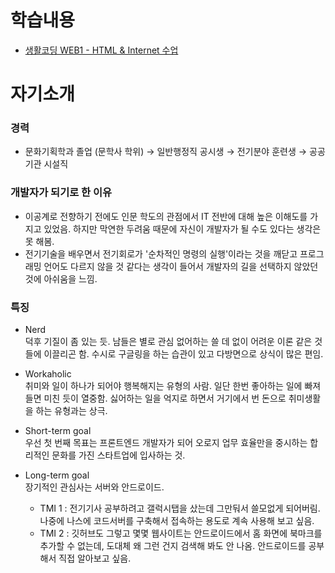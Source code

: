 # 학습내용
* [생활코딩 WEB1 - HTML & Internet 수업](https://github.com/kshyun1223/web1_html_internet)

# 자기소개
### 경력
* 문화기획학과 졸업 (문학사 학위) → 일반행정직 공시생 → 전기분야 훈련생 → 공공기관 시설직

### 개발자가 되기로 한 이유
* 이공계로 전향하기 전에도 인문 학도의 관점에서 IT 전반에 대해 높은 이해도를 가지고 있었음. 하지만 막연한 두려움 때문에 자신이 개발자가 될 수도 있다는 생각은 못 해봄.
* 전기기술을 배우면서 전기회로가 '순차적인 명령의 실행'이라는 것을 깨닫고 프로그래밍 언어도 다르지 않을 것 같다는 생각이 들어서 개발자의 길을 선택하지 않았던 것에 아쉬움을 느낌.

### 특징
* Nerd
<br>덕후 기질이 좀 있는 듯. 남들은 별로 관심 없어하는 쓸 데 없이 어려운 이론 같은 것들에 이끌리곤 함. 수시로 구글링을 하는 습관이 있고 다방면으로 상식이 많은 편임.
* Workaholic
<br>취미와 일이 하나가 되어야 행복해지는 유형의 사람. 일단 한번 좋아하는 일에 빠져들면 미친 듯이 열중함. 싫어하는 일을 억지로 하면서 거기에서 번 돈으로 취미생활을 하는 유형과는 상극.
* Short-term goal
<br>우선 첫 번째 목표는 프론트엔드 개발자가 되어 오로지 업무 효율만을 중시하는 합리적인 문화를 가진 스타트업에 입사하는 것.
* Long-term goal
<br>장기적인 관심사는 서버와 안드로이드.

  * TMI 1 : 전기기사 공부하려고 갤럭시탭을 샀는데 그만둬서 쓸모없게 되어버림. 나중에 나스에 코드서버를 구축해서 접속하는 용도로 계속 사용해 보고 싶음.
  * TMI 2 : 깃허브도 그렇고 몇몇 웹사이트는 안드로이드에서 홈 화면에 북마크를 추가할 수 없는데, 도대체 왜 그런 건지 검색해 봐도 안 나옴. 안드로이드를 공부해서 직접 알아보고 싶음.
